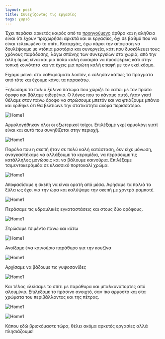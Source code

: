 ```yaml
---
layout: post
title: Συνεχίζοντας τις εργασίες
tags: χωριό
---
```


Έχει περάσει αρκετός καιρός από το
[προηγούμενο](https://giorgostsiftsis.com/2022/03/10/ksekinontas-tis-episkeves/)
άρθρο και η αλήθεια είναι ότι έχουν προχωρήσει αρκετά και οι εργασίες, όχι σε
βαθμό που να είναι τελειωμένο το σπίτι. Καταρχάς, έχω πάρει την απόφαση να
δουλέψουμε με ντόπια μαστόρια και συνεργεία, κάτι που δυσκόλευει τους χρόνους
παράδοσης, λόγω σπάνης των συνεργείων στα χωριά, από την άλλη όμως είναι και μια
πολύ καλή ευκαιρία να προσφέρεις κάτι στην τοπική κοινότητα και να έχεις μια
πρώτη καλή επαφή με τον εκεί κόσμο.

Είχαμε μείνει στα καθαρίσματα λοιπόν, ε κύλησαν κάπως τα πράγματα από τότε και έχουμε
κάνει τα παρακάτω.


Ξηλώσαμε το παλιό ξύλινο πάτωμα που χώριζε το κατώι με τον πρώτο όροφο και
βάλαμε σιδερένιο. Ο λόγος που το κάναμε αυτό, ήταν γιατί θέλαμε στον πάνω όροφο
να στρώσουμε μπετόν και να φτιάξουμε μπάνιο και κρίθηκε ότι θα βελτίωνε την
στατικότητα ακόμα περισσότερο.

![Home1](https://giorgostsiftsis.com/public/images/xorio/06.jpg)


<!--more-->

Αρμολογήθηκαν όλοι οι εξωτερικοί τοίχοι. Επιλέξαμε γκρί αρμολόγι γιατί είναι και
αυτό που συνηθίζεται στην περιοχή.

![Home1](https://giorgostsiftsis.com/public/images/xorio/07.jpg)

Παρόλο που η σκεπή ήταν σε πολύ καλή κατάσταση, δεν είχε μόνωση, αναγκαστήκαμε
να αλλάξουμε τα κεραμίδια, να περάσουμε τις κατάλληλες μονώσεις και να βάλουμε
καινούρια. Επιλέξαμε τσιμεντοκεράμιδα σε κλασσικό πορτοκαλί χρώμα.

![Home1](https://giorgostsiftsis.com/public/images/xorio/08.jpg)

Αποφασίσαμε η σκεπή να είναι ορατή από μέσα. Αφήσαμε τα παλιά τα ξύλα ως έχει
για την ώρα και καλύψαμε την σκεπή με χοντρά ραμποτέ.

![Home1](https://giorgostsiftsis.com/public/images/xorio/09.jpg)

Περάσαμε τις υδραυλικές εγκαταστάσεις και στους δύο ορόφους.

![Home1](https://giorgostsiftsis.com/public/images/xorio/10.jpg)

Στρώσαμε τσιμέντο πάνω και κάτω

![Home1](https://giorgostsiftsis.com/public/images/xorio/11.jpg)

Ανοίξαμε ένα καινούριο παράθυρο για την κουζίνα

![Home1](https://giorgostsiftsis.com/public/images/xorio/12.jpg)

Αρχίσαμε να βάζουμε τις γυψοσανίδες

![Home1](https://giorgostsiftsis.com/public/images/xorio/13.jpg)

Και τέλος κλείσαμε το σπίτι με παράθυρα και μπαλκονόπορτες από αλουμίνιο.
Επιλέξαμε το πράσινο ανοιχτό, σαν πιο αρμοστό και στα χρώματα του περιβάλλοντος
και της πέτρας.

![Home1](https://giorgostsiftsis.com/public/images/xorio/14.jpg)

![Home1](https://giorgostsiftsis.com/public/images/xorio/15.jpg)


Κάπου εδώ βρισκόμαστε τώρα, θέλει ακόμα αρκετές εργασίες αλλά πλησιάζουμε!
